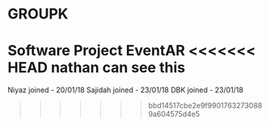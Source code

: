# GROUPK
Software Project EventAR
<<<<<<< HEAD
nathan can see this
=======

Niyaz joined - 20/01/18
Sajidah joined - 23/01/18
DBK joined - 23/01/18 
>>>>>>> bbd14517cbe2e9f99017632730889a604575d4e5
